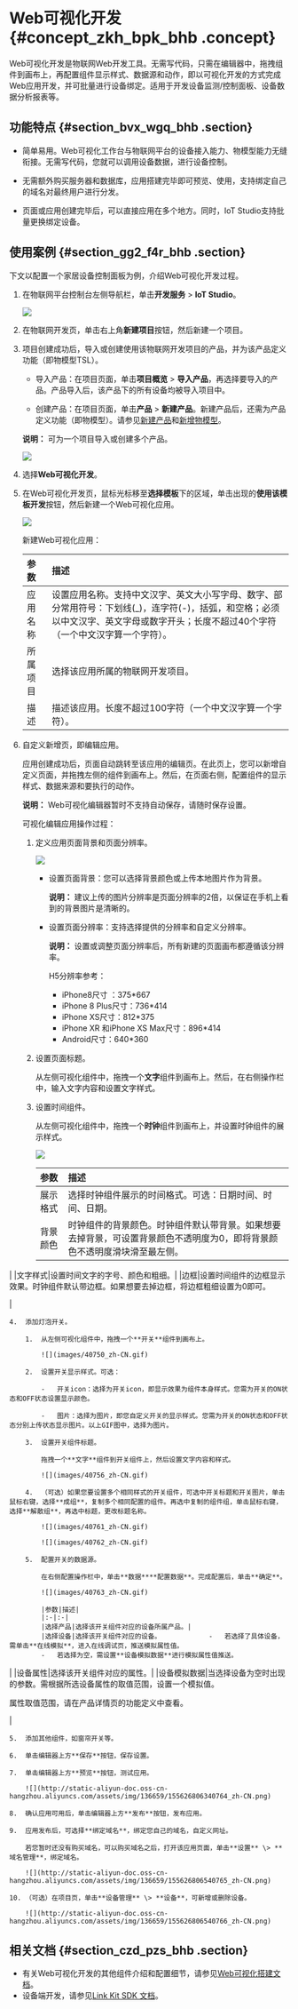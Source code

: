 # Web可视化开发 {#concept_zkh_bpk_bhb .concept}

Web可视化开发是物联网Web开发工具。无需写代码，只需在编辑器中，拖拽组件到画布上，再配置组件显示样式、数据源和动作，即以可视化开发的方式完成Web应用开发，并可批量进行设备绑定。适用于开发设备监测/控制面板、设备数据分析报表等。

## 功能特点 {#section_bvx_wgq_bhb .section}

-   简单易用。Web可视化工作台与物联网平台的设备接入能力、物模型能力无缝衔接。无需写代码，您就可以调用设备数据，进行设备控制。

-   无需额外购买服务器和数据库，应用搭建完毕即可预览、使用，支持绑定自己的域名对最终用户进行分发。

-   页面或应用创建完毕后，可以直接应用在多个地方。同时，IoT Studio支持批量更换绑定设备。


## 使用案例 {#section_gg2_f4r_bhb .section}

下文以配置一个家居设备控制面板为例，介绍Web可视化开发过程。

1.  在物联网平台控制台左侧导航栏，单击**开发服务** \> **IoT Studio**。

    ![](http://static-aliyun-doc.oss-cn-hangzhou.aliyuncs.com/assets/img/136659/155626806240725_zh-CN.png)

2.  在物联网开发页，单击右上角**新建项目**按钮，然后新建一个项目。

3.  项目创建成功后，导入或创建使用该物联网开发项目的产品，并为该产品定义功能（即物模型TSL）。

    -   导入产品：在项目页面，单击**项目概览** \> **导入产品**，再选择要导入的产品。产品导入后，该产品下的所有设备均被导入项目中。

    -   创建产品：在项目页面，单击**产品** \> **新建产品**。新建产品后，还需为产品定义功能（即物模型）。请参见[新建产品](../../../../cn.zh-CN/用户指南/产品与设备/创建产品.md#)和[新增物模型](../../../../cn.zh-CN/用户指南/产品与设备/物模型/新增物模型.md#)。

    **说明：** 可为一个项目导入或创建多个产品。

    ![](http://static-aliyun-doc.oss-cn-hangzhou.aliyuncs.com/assets/img/136659/155626806240758_zh-CN.png)

4.  选择**Web可视化开发**。

5.  在Web可视化开发页，鼠标光标移至**选择模板**下的区域，单击出现的**使用该模板开发**按钮，然后新建一个Web可视化应用。

    ![](http://static-aliyun-doc.oss-cn-hangzhou.aliyuncs.com/assets/img/136659/155626806240727_zh-CN.png)

    新建Web可视化应用：

    |参数|描述|
    |:-|:-|
    |应用名称|设置应用名称。支持中文汉字、英文大小写字母、数字、部分常用符号：下划线\(\_\)，连字符\(-\)，括弧，和空格；必须以中文汉字、英文字母或数字开头；长度不超过40个字符（一个中文汉字算一个字符）。|
    |所属项目|选择该应用所属的物联网开发项目。|
    |描述|描述该应用。长度不超过100字符（一个中文汉字算一个字符）。|

6.  自定义新增页，即编辑应用。

    应用创建成功后，页面自动跳转至该应用的编辑页。在此页上，您可以新增自定义页面，并拖拽左侧的组件到画布上。然后，在页面右侧，配置组件的显示样式、数据来源和要执行的动作。

    **说明：** Web可视化编辑器暂时不支持自动保存，请随时保存设置。

    可视化编辑应用操作过程：

    1.  定义应用页面背景和页面分辨率。

        ![](http://static-aliyun-doc.oss-cn-hangzhou.aliyuncs.com/assets/img/136659/155626806240734_zh-CN.png)

        -   设置页面背景：您可以选择背景颜色或上传本地图片作为背景。

            **说明：** 建议上传的图片分辨率是页面分辨率的2倍，以保证在手机上看到的背景图片是清晰的。

        -   设置页面分辨率：支持选择提供的分辨率和自定义分辨率。

            **说明：** 设置或调整页面分辨率后，所有新建的页面画布都遵循该分辨率。

            H5分辨率参考：

            -   iPhone8尺寸 ：375\*667
            -   iPhone 8 Plus尺寸：736\*414
            -   iPhone XS尺寸：812\*375
            -   iPhone XR 和iPhone XS Max尺寸：896\*414
            -   Android尺寸：640\*360
    2.  设置页面标题。

        从左侧可视化组件中，拖拽一个**文字**组件到画布上。然后，在右侧操作栏中，输入文字内容和设置文字样式。

    3.  设置时间组件。

        从左侧可视化组件中，拖拽一个**时钟**组件到画布上，并设置时钟组件的展示样式。

        ![](images/40746_zh-CN.gif)

        |参数|描述|
        |:-|:-|
        |展示格式|选择时钟组件展示的时间格式。可选：日期时间、时间、日期。|
        |背景颜色|时钟组件的背景颜色。时钟组件默认带背景。如果想要去掉背景，可设置背景颜色不透明度为0，即将背景颜色不透明度滑块滑至最左侧。

|
        |文字样式|设置时间文字的字号、颜色和粗细。|
        |边框|设置时间组件的边框显示效果。时钟组件默认带边框。如果想要去掉边框，将边框粗细设置为0即可。

|

    4.  添加灯泡开关。

        1.  从左侧可视化组件中，拖拽一个**开关**组件到画布上。

            ![](images/40750_zh-CN.gif)

        2.  设置开关显示样式。可选：

            -   开关icon：选择为开关icon，即显示效果为组件本身样式。您需为开关的ON状态和OFF状态设置显示颜色。

            -   图片：选择为图片，即您自定义开关的显示样式。您需为开关的ON状态和OFF状态分别上传状态显示图片。以上GIF图中，选择为图片。

        3.  设置开关组件标题。

            拖拽一个**文字**组件到开关组件上，然后设置文字内容和样式。

            ![](images/40756_zh-CN.gif)

        4.  （可选）如果您要设置多个相同样式的开关组件，可选中开关标题和开关图片，单击鼠标右键，选择**成组**，复制多个相同配置的组件。再选中复制的组件组，单击鼠标右键，选择**解散组**，再选中标题，更改标题名称。

            ![](images/40761_zh-CN.gif)

            ![](images/40762_zh-CN.gif)

        5.  配置开关的数据源。

            在右侧配置操作栏中，单击**数据****配置数据**。完成配置后，单击**确定**。

            ![](images/40763_zh-CN.gif)

            |参数|描述|
            |:-|:-|
            |选择产品|选择该开关组件对应的设备所属产品。|
            |选择设备|选择该开关组件对应的设备。            -   若选择了具体设备，需单击**在线模拟**，进入在线调试页，推送模拟属性值。
            -   若选择为空，需设置**设备模拟数据**进行模拟属性值推送。
|
            |设备属性|选择该开关组件对应的属性。|
            |设备模拟数据|当选择设备为空时出现的参数。需根据所选设备属性的取值范围，设置一个模拟值。

属性取值范围，请在产品详情页的功能定义中查看。

|

    5.  添加其他组件，如窗帘开关等。

    6.  单击编辑器上方**保存**按钮，保存设置。

    7.  单击编辑器上方**预览**按钮，测试应用。

        ![](http://static-aliyun-doc.oss-cn-hangzhou.aliyuncs.com/assets/img/136659/155626806340764_zh-CN.png)

    8.  确认应用可用后，单击编辑器上方**发布**按钮，发布应用。

    9.  应用发布后，可选择**绑定域名**，绑定您自己的域名，自定义网址。

        若您暂时还没有购买域名，可以购买域名之后，打开该应用页面，单击**设置** \> **域名管理**，绑定域名。

        ![](http://static-aliyun-doc.oss-cn-hangzhou.aliyuncs.com/assets/img/136659/155626806540765_zh-CN.png)

    10. （可选）在项目页，单击**设备管理** \> **设备**，可新增或删除设备。

        ![](http://static-aliyun-doc.oss-cn-hangzhou.aliyuncs.com/assets/img/136659/155626806540766_zh-CN.png)


## 相关文档 {#section_czd_pzs_bhb .section}

-   有关Web可视化开发的其他组件介绍和配置细节，请参见[Web可视化搭建文档](https://linkdevelop.aliyun.com/studioweb-doc#index.html)。
-   设备端开发，请参见[Link Kit SDK 文档](https://help.aliyun.com/product/93051.html)。

